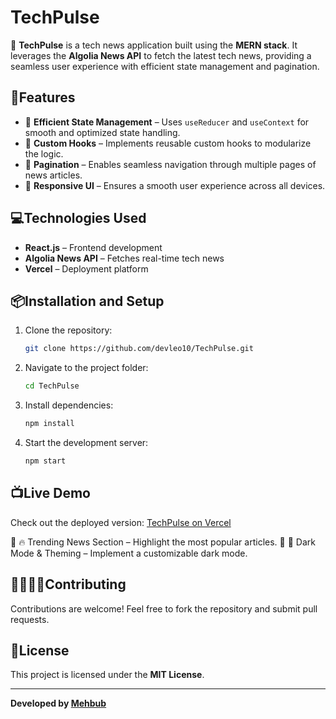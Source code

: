 # TechPulse

🚀 **TechPulse** is a tech news application built using the **MERN stack**. It leverages the **Algolia News API** to fetch the latest tech news, providing a seamless user experience with efficient state management and pagination.

## 🧩Features

- 🔹 **Efficient State Management** – Uses `useReducer` and `useContext` for smooth and optimized state handling.
- 🔹 **Custom Hooks** – Implements reusable custom hooks to modularize the logic.
- 🔹 **Pagination** – Enables seamless navigation through multiple pages of news articles.
- 🔹 **Responsive UI** – Ensures a smooth user experience across all devices.

## 💻Technologies Used

- **React.js** – Frontend development
- **Algolia News API** – Fetches real-time tech news
- **Vercel** – Deployment platform

## 📦Installation and Setup

1. Clone the repository:
   ```bash
   git clone https://github.com/devleo10/TechPulse.git
   ```
2. Navigate to the project folder:
   ```bash
   cd TechPulse
   ```
3. Install dependencies:
   ```bash
   npm install
   ```
4. Start the development server:
   ```bash
   npm start
   ```

## 📺Live Demo

Check out the deployed version: [TechPulse on Vercel](https://techpulse-devleo.vercel.app/)

🔹 🔥 Trending News Section – Highlight the most popular articles.
🔹 🌙 Dark Mode & Theming – Implement a customizable dark mode.

## 🫱🏼‍🫲🏼Contributing

Contributions are welcome! Feel free to fork the repository and submit pull requests.

## 📜License

This project is licensed under the **MIT License**.

---

**Developed by [Mehbub](https://github.com/devleo10)**
